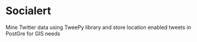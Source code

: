 # Socialert
Mine Twitter data using TweePy library and store location enabled tweets in PostGre for GIS needs
